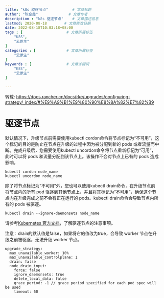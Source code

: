 ```yaml
---
title: "k8s 驱逐节点"           # 文章标题
author: "陈金鑫"              # 文章作者
description : "k8s 驱逐节点"    # 文章描述信息
lastmod: 2020-08-18        # 文章修改日期
date: 2022-08-18T10:03:18+08:00
tags : [                    # 文章所属标签
    "K8S",
    "云原生"
]
categories : [              # 文章所属标签
    "云原生"
]
keywords : [                # 文章关键词
    "K8S",
    "云原生"
]

---
```

转载: https://docs.rancher.cn/docs/rke/upgrades/configuring-strategy/_index/#%E9%A9%B1%E9%80%90%E8%8A%82%E7%82%B9

# 驱逐节点
默认情况下，升级节点前需要使用kubectl cordon命令将节点标记为“不可用”，这个标记的目的是防止在节点在升级的过程中因为被分配到新的 pods 或者流量而中断。完成升级后，您需要使用kubectl uncordon命令将节点重新标记为“可用”，此时可以将 pods 和流量分配到该节点上。该操作不会对节点上已有的 pods 造成影响。
```
kubectl cordon node_name
kubectl uncordon node_name
```

除了将节点标记为“不可用”外，您也可以使用kubectl drain命令，在升级节点前将节点内的所有 pod 驱逐到其他节点上，并且将其标记为“不可用”，确保这个节点内在升级完成之前不会有正在运行的 pods。kubectl drain命令会导致节点内所有的 pods 被驱逐。
```
kubectl drain --ignore-daemonsets node_name  
```

请参考[Kubernetes 官方文档](https://kubernetes.io/docs/tasks/administer-cluster/safely-drain-node/)，了解驱逐节点的注意事项。

注意：drain的默认值是false，如果将它的值改为true，会导致 worker 节点在升级之前被驱逐，无法升级 worker 节点。
```
upgrade_strategy:
  max_unavailable_worker: 10%
  max_unavailable_controlplane: 1
  drain: false
  node_drain_input:
    force: false
    ignore_daemonsets: true
    delete_local_data: false
    grace_period: -1 // grace period specified for each pod spec will be used
    timeout: 60
```